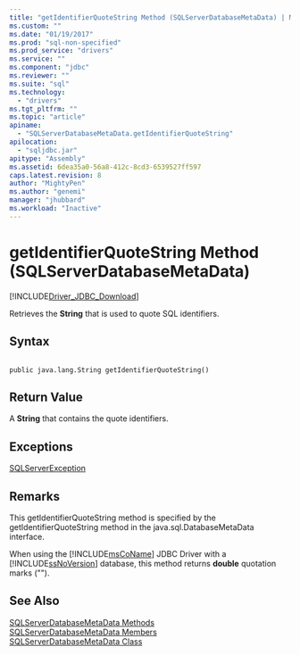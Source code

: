 ```yaml
---
title: "getIdentifierQuoteString Method (SQLServerDatabaseMetaData) | Microsoft Docs"
ms.custom: ""
ms.date: "01/19/2017"
ms.prod: "sql-non-specified"
ms.prod_service: "drivers"
ms.service: ""
ms.component: "jdbc"
ms.reviewer: ""
ms.suite: "sql"
ms.technology: 
  - "drivers"
ms.tgt_pltfrm: ""
ms.topic: "article"
apiname: 
  - "SQLServerDatabaseMetaData.getIdentifierQuoteString"
apilocation: 
  - "sqljdbc.jar"
apitype: "Assembly"
ms.assetid: 6dea35a0-56a8-412c-8cd3-6539527ff597
caps.latest.revision: 8
author: "MightyPen"
ms.author: "genemi"
manager: "jhubbard"
ms.workload: "Inactive"
---
```

# getIdentifierQuoteString Method (SQLServerDatabaseMetaData)
[!INCLUDE[Driver_JDBC_Download](../../../includes/driver_jdbc_download.md)]

  Retrieves the **String** that is used to quote SQL identifiers.  
  
## Syntax  
  
```  
  
public java.lang.String getIdentifierQuoteString()  
```  
  
## Return Value  
 A **String** that contains the quote identifiers.  
  
## Exceptions  
 [SQLServerException](../../../connect/jdbc/reference/sqlserverexception-class.md)  
  
## Remarks  
 This getIdentifierQuoteString method is specified by the getIdentifierQuoteString method in the java.sql.DatabaseMetaData interface.  
  
 When using the [!INCLUDE[msCoName](../../../includes/msconame_md.md)] JDBC Driver with a [!INCLUDE[ssNoVersion](../../../includes/ssnoversion_md.md)] database, this method returns **double** quotation marks ("").  
  
## See Also  
 [SQLServerDatabaseMetaData Methods](../../../connect/jdbc/reference/sqlserverdatabasemetadata-methods.md)   
 [SQLServerDatabaseMetaData Members](../../../connect/jdbc/reference/sqlserverdatabasemetadata-members.md)   
 [SQLServerDatabaseMetaData Class](../../../connect/jdbc/reference/sqlserverdatabasemetadata-class.md)  
  
  
